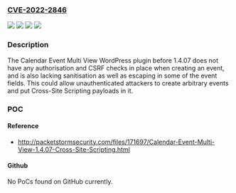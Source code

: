 ### [CVE-2022-2846](https://cve.mitre.org/cgi-bin/cvename.cgi?name=CVE-2022-2846)
![](https://img.shields.io/static/v1?label=Product&message=Calendar%20Event%20Multi%20View&color=blue)
![](https://img.shields.io/static/v1?label=Version&message=1.4.07%3C%201.4.07%20&color=brighgreen)
![](https://img.shields.io/static/v1?label=Vulnerability&message=CWE-79%20Cross-Site%20Scripting%20(XSS)&color=brighgreen)
![](https://img.shields.io/static/v1?label=Vulnerability&message=CWE-862%20Missing%20Authorization&color=brighgreen)

### Description

The Calendar Event Multi View WordPress plugin before 1.4.07 does not have any authorisation and CSRF checks in place when creating an event, and is also lacking sanitisation as well as escaping in some of the event fields. This could allow unauthenticated attackers to create arbitrary events and put Cross-Site Scripting payloads in it.

### POC

#### Reference
- http://packetstormsecurity.com/files/171697/Calendar-Event-Multi-View-1.4.07-Cross-Site-Scripting.html

#### Github
No PoCs found on GitHub currently.

